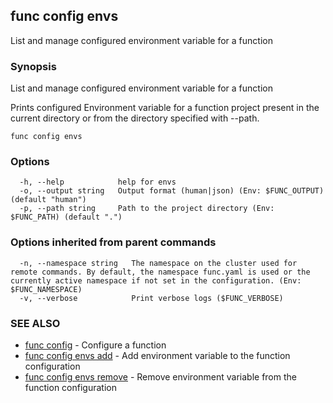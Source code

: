 ## func config envs

List and manage configured environment variable for a function

### Synopsis

List and manage configured environment variable for a function

Prints configured Environment variable for a function project present in
the current directory or from the directory specified with --path.


```
func config envs
```

### Options

```
  -h, --help            help for envs
  -o, --output string   Output format (human|json) (Env: $FUNC_OUTPUT) (default "human")
  -p, --path string     Path to the project directory (Env: $FUNC_PATH) (default ".")
```

### Options inherited from parent commands

```
  -n, --namespace string   The namespace on the cluster used for remote commands. By default, the namespace func.yaml is used or the currently active namespace if not set in the configuration. (Env: $FUNC_NAMESPACE)
  -v, --verbose            Print verbose logs ($FUNC_VERBOSE)
```

### SEE ALSO

* [func config](func_config.md)	 - Configure a function
* [func config envs add](func_config_envs_add.md)	 - Add environment variable to the function configuration
* [func config envs remove](func_config_envs_remove.md)	 - Remove environment variable from the function configuration

